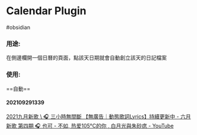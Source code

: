 # Calendar Plugin
#obsidian 

### 用途:
在側邊欄開一個日曆的頁面，點該天日期就會自動創立該天的日記檔案
### 使用:
==自動==
#### 202109291339

[2021九月新歌 \ 🎧 三小時無間斷 【無廣告｜動態歌詞Lyrics】持續更新中 - 六月新歌 第四期 🎧 也可 - 不如, 热爱105°C的你 , 白月光與朱砂痣 - YouTube](https://www.youtube.com/watch?v=A4nBw3i-4c8)
